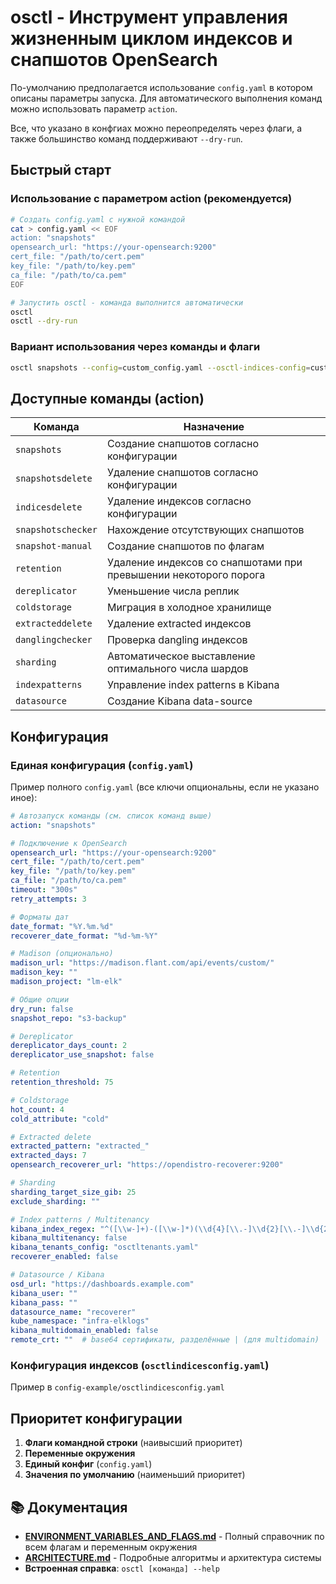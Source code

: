 # osctl - Инструмент управления жизненным циклом индексов и снапшотов OpenSearch

По-умолчанию предполагается использование `config.yaml` в котором описаны параметры запуска. Для автоматического выполнения команд можно использовать параметр `action`.

Все, что указано в конфгиах можно переопределять через флаги, а также большинство команд поддерживают `--dry-run`.

## Быстрый старт

### Использование с параметром action (рекомендуется)
```bash
# Создать config.yaml с нужной командой
cat > config.yaml << EOF
action: "snapshots"
opensearch_url: "https://your-opensearch:9200"
cert_file: "/path/to/cert.pem"
key_file: "/path/to/key.pem"
ca_file: "/path/to/ca.pem"
EOF

# Запустить osctl - команда выполнится автоматически
osctl
osctl --dry-run
```

### Вариант использования через команды и флаги
```bash
osctl snapshots --config=custom_config.yaml --osctl-indices-config=custom_osctl_indices_config.yaml
```

## Доступные команды (action)

| Команда | Назначение |
|---------|------------|
| `snapshots` | Создание снапшотов согласно конфигурации |
| `snapshotsdelete` | Удаление снапшотов согласно конфигурации |
| `indicesdelete` | Удаление индексов согласно конфигурации |
| `snapshotschecker` | Нахождение отсутствующих снапшотов |
| `snapshot-manual` | Создание снапшотов по флагам |
| `retention` | Удаление индексов со снапшотами при превышении некоторого порога  |
| `dereplicator` | Уменьшение числа реплик |
| `coldstorage` | Миграция в холодное хранилище |
| `extracteddelete` | Удаление extracted индексов |
| `danglingchecker` | Проверка dangling индексов |
| `sharding` | Автоматическое выставление оптимального числа шардов |
| `indexpatterns` | Управление index patterns в Kibana |
| `datasource` | Создание Kibana data-source |

## Конфигурация

### Единая конфигурация (`config.yaml`)

Пример полного `config.yaml` (все ключи опциональны, если не указано иное):
```yaml
# Автозапуск команды (см. список команд выше)
action: "snapshots"

# Подключение к OpenSearch
opensearch_url: "https://your-opensearch:9200"
cert_file: "/path/to/cert.pem"
key_file: "/path/to/key.pem"
ca_file: "/path/to/ca.pem"
timeout: "300s"
retry_attempts: 3

# Форматы дат
date_format: "%Y.%m.%d"
recoverer_date_format: "%d-%m-%Y"

# Madison (опционально)
madison_url: "https://madison.flant.com/api/events/custom/"
madison_key: ""
madison_project: "lm-elk"

# Общие опции
dry_run: false
snapshot_repo: "s3-backup"

# Dereplicator
dereplicator_days_count: 2
dereplicator_use_snapshot: false

# Retention
retention_threshold: 75

# Coldstorage
hot_count: 4
cold_attribute: "cold"

# Extracted delete
extracted_pattern: "extracted_"
extracted_days: 7
opensearch_recoverer_url: "https://opendistro-recoverer:9200"

# Sharding
sharding_target_size_gib: 25
exclude_sharding: ""

# Index patterns / Multitenancy
kibana_index_regex: "^([\\w-]+)-([\\w-]*)(\\d{4}[\\.-]\\d{2}[\\.-]\\d{2}(?:[\\.-]\\d{2})*)$"
kibana_multitenancy: false
kibana_tenants_config: "osctltenants.yaml"
recoverer_enabled: false

# Datasource / Kibana
osd_url: "https://dashboards.example.com"
kibana_user: ""
kibana_pass: ""
datasource_name: "recoverer"
kube_namespace: "infra-elklogs"
kibana_multidomain_enabled: false
remote_crt: ""  # base64 сертификаты, разделённые | (для multidomain)
```

### Конфигурация индексов (`osctlindicesconfig.yaml`)

Пример в `config-example/osctlindicesconfig.yaml`

## Приоритет конфигурации

1. **Флаги командной строки** (наивысший приоритет)
2. **Переменные окружения** 
3. **Единый конфиг** (`config.yaml`)
4. **Значения по умолчанию** (наименьший приоритет)

## 📚 Документация

- **[ENVIRONMENT_VARIABLES_AND_FLAGS.md](ENVIRONMENT_VARIABLES_AND_FLAGS.md)** - Полный справочник по всем флагам и переменным окружения
- **[ARCHITECTURE.md](ARCHITECTURE.md)** - Подробные алгоритмы и архитектура системы
- **Встроенная справка**: `osctl [команда] --help`
